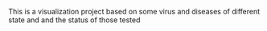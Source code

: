 This is a visualization project based on some virus and diseases of different state and  and the status of those tested
